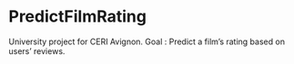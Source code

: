 # PredictFilmRating
University project for CERI Avignon. 
Goal : Predict a film’s rating based on users’ reviews.
